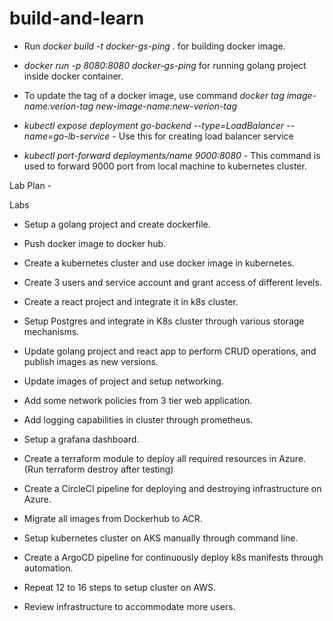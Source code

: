 # build-and-learn

- Run *docker build -t docker-gs-ping .* for building docker image.
- *docker run -p 8080:8080 docker-gs-ping* for running golang project inside docker container.
- To update the tag of a docker image, use command *docker tag image-name:verion-tag new-image-name:new-verion-tag*


- *kubectl expose deployment go-backend --type=LoadBalancer --name=go-lb-service* - Use this for creating load balancer service
- *kubectl port-forward deployments/name 9000:8080* - This command is used to forward 9000 port from local machine to kubernetes cluster.

Lab Plan - 

Labs 

 

- Setup a golang project and create dockerfile. 

- Push docker image to docker hub. 

- Create a kubernetes cluster and use docker image in kubernetes. 

- Create 3 users and service account and grant access of different levels. 

- Create a react project and integrate it in k8s cluster. 

- Setup Postgres and integrate in K8s cluster through various storage mechanisms. 

- Update golang project and react app to perform CRUD operations, and publish images as new versions. 

- Update images of project and setup networking. 

- Add some network policies from 3 tier web application. 

- Add logging capabilities in cluster through prometheus. 

- Setup a grafana dashboard. 

- Create a terraform module to deploy all required resources in Azure. (Run terraform destroy after testing) 

- Create a CircleCI pipeline for deploying and destroying infrastructure on Azure. 

- Migrate all images from Dockerhub to ACR. 

- Setup kubernetes cluster on AKS manually through command line. 

- Create a ArgoCD pipeline for continuously deploy k8s manifests through automation. 

- Repeat 12 to 16 steps to setup cluster on AWS. 

- Review infrastructure to accommodate more users. 